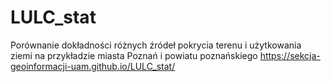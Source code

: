 # LULC_stat
Porównanie dokładności różnych źródeł pokrycia terenu i użytkowania ziemi na przykładzie miasta Poznań i powiatu poznańskiego
https://sekcja-geoinformacji-uam.github.io/LULC_stat/
